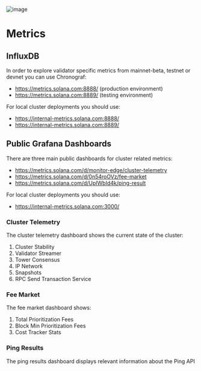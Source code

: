 ![image](https://user-images.githubusercontent.com/110216567/184346286-94e0b45f-19e9-4fc9-a1a3-2e50c6f12bf8.png)

# Metrics

## InfluxDB

In order to explore validator specific metrics from mainnet-beta, testnet or devnet you can use Chronograf:

* https://metrics.solana.com:8888/ (production environment)
* https://metrics.solana.com:8889/ (testing environment)

For local cluster deployments you should use:

* https://internal-metrics.solana.com:8888/
* https://internal-metrics.solana.com:8889/

## Public Grafana Dashboards

There are three main public dashboards for cluster related metrics:

* https://metrics.solana.com/d/monitor-edge/cluster-telemetry
* https://metrics.solana.com/d/0n54roOVz/fee-market
* https://metrics.solana.com/d/UpIWbId4k/ping-result

For local cluster deployments you should use:

* https://internal-metrics.solana.com:3000/

### Cluster Telemetry

The cluster telemetry dashboard shows the current state of the cluster:

1. Cluster Stability
2. Validator Streamer
3. Tower Consensus
4. IP Network
5. Snapshots
6. RPC Send Transaction Service

### Fee Market

The fee market dashboard shows:

1. Total Prioritization Fees
2. Block Min Prioritization Fees
3. Cost Tracker Stats

### Ping Results

The ping results dashboard displays relevant information about the Ping API
